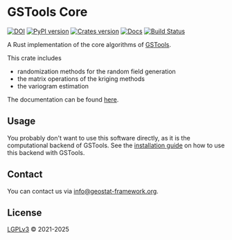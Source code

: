 # GSTools Core


[![DOI](https://zenodo.org/badge/DOI/10.5281/zenodo.15684753.svg)](https://doi.org/10.5281/zenodo.15684753)
[![PyPI version](https://img.shields.io/pypi/v/gstools-core.svg)](https://pypi.org/project/gstools-core/)
[![Crates version](https://img.shields.io/crates/v/gstools-core.svg)](https://crates.io/crates/gstools-core)
[![Docs](https://docs.rs/gstools-core/badge.svg)](https://docs.rs/gstools-core)
[![Build Status](https://github.com/GeoStat-Framework/GSTools-Core/actions/workflows/main.yml/badge.svg?branch=main)](https://github.com/GeoStat-Framework/GSTools-Core/actions/workflows/main.yml)

A Rust implementation of the core algorithms of [GSTools][gstools_link].

This crate includes

- randomization methods for the random field generation
- the matrix operations of the kriging methods
- the variogram estimation

The documentation can be found [here][doc_link].


## Usage

You probably don't want to use this software directly, as it is the computational
backend of GSTools. See the [installation guide][gstools_installation] on how to
use this backend with GSTools.


## Contact

You can contact us via <info@geostat-framework.org>.


## License

[LGPLv3][license_link] © 2021-2025


[gstools_link]: https://github.com/GeoStat-Framework/GSTools
[gstools_installation]: https://geostat-framework.readthedocs.io/projects/gstools/en/latest/#installation
[doc_link]: https://docs.rs/gstools-core/latest/gstools_core/
[license_link]: https://github.com/GeoStat-Framework/GSTools-Core/blob/main/LICENSE

